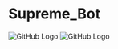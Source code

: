 # Supreme_Bot
![GitHub Logo](https://upload.wikimedia.org/wikipedia/commons/2/23/Supreme-logo-newyork.png)
![GitHub Logo](https://i.postimg.cc/66jz6vTM/Anmerkung-2020-01-02-200443.png)
